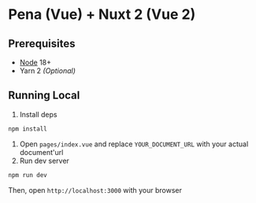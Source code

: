 # Pena (Vue) + Nuxt 2 (Vue 2)

## Prerequisites

- [Node](https://nodejs.org/en/download) 18+
- Yarn 2 *(Optional)*

## Running Local

1. Install deps

```bash
npm install
```

1. Open `pages/index.vue` and replace `YOUR_DOCUMENT_URL` with your actual document'url
2. Run dev server

```bash
npm run dev
```
Then, open `http://localhost:3000` with your browser
